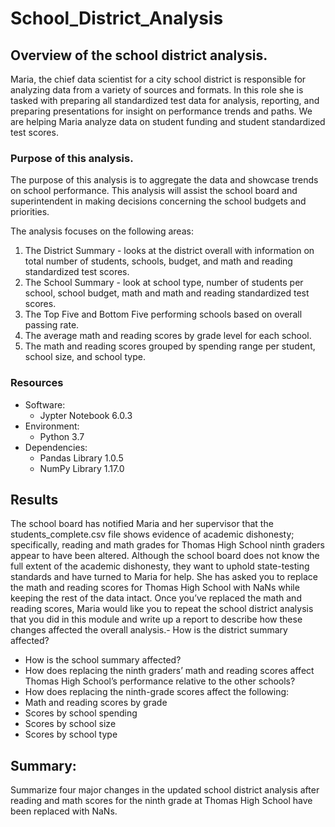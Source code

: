 # School_District_Analysis

## Overview of the school district analysis.

Maria, the chief data scientist for a city school district is responsible for analyzing data from a variety of sources and formats.  In this role she is tasked with preparing all standardized test data for analysis, reporting, and preparing presentations for insight on performance trends and paths. We are helping Maria analyze data on student funding and student standardized test scores.

### Purpose of this analysis.
The purpose of this analysis is to aggregate the data and showcase trends on school performance.  This analysis will assist the school board and superintendent in making decisions concerning the school budgets and priorities. 

The analysis focuses on the following areas:
1. The District Summary - looks at the district overall with information on total number of students, schools, budget, and math and reading standardized test scores.
2. The School Summary - look at school type, number of students per school, school budget, math and math and reading standardized test scores.
3. The Top Five and Bottom Five performing schools based on overall passing rate.
4. The average math and reading scores by grade level for each school.
5. The math and reading scores grouped by spending range per student, school size, and school type.

### Resources
- Software:
    - Jypter Notebook 6.0.3
- Environment:
  - Python 3.7
- Dependencies:
  - Pandas Library 1.0.5
  - NumPy Library 1.17.0

## Results
The school board has notified Maria and her supervisor that the students_complete.csv file shows evidence of academic dishonesty; specifically, reading and math grades for Thomas High School ninth graders appear to have been altered. Although the school board does not know the full extent of the academic dishonesty, they want to uphold state-testing standards and have turned to Maria for help. She has asked you to replace the math and reading scores for Thomas High School with NaNs while keeping the rest of the data intact. Once you’ve replaced the math and reading scores, Maria would like you to repeat the school district analysis that you did in this module and write up a report to describe how these changes affected the overall analysis.- How is the district summary affected?

- How is the school summary affected?
- How does replacing the ninth graders’ math and reading scores affect Thomas High School’s performance relative to the other schools?
- How does replacing the ninth-grade scores affect the following:
- Math and reading scores by grade
- Scores by school spending
- Scores by school size
- Scores by school type

## Summary: 

Summarize four major changes in the updated school district analysis after reading and math scores for the ninth grade at Thomas High School have been replaced with NaNs.
